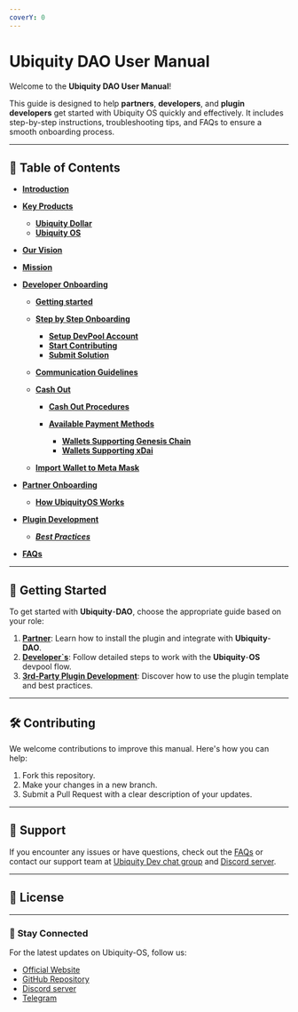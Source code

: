 ```yaml
---
coverY: 0
---
```


# Ubiquity DAO User Manual

Welcome to the **Ubiquity DAO User Manual**!&#x20;

This guide is designed to help **partners**, **developers**, and **plugin developers** get started with Ubiquity OS quickly and effectively. It includes step-by-step instructions, troubleshooting tips, and FAQs to ensure a smooth onboarding process.

---

## 📖 **Table of Contents**

- [**Introduction**](Introduction.md)
- [**Key Products**](./key-products/README.md)
  - [**Ubiquity Dollar**](../key-products/ubiquity-dollar/README.md)
  - [**Ubiquity OS**](../key-products/ubiquity-os/README.md)
- [**Our Vision**](/our-vision.md)
- [**Mission**](/mission.md)

- [**Developer Onboarding**](./Developer-Onboarding/Guide.md)

  - [**Getting started**](../Developer_Onboarding/getting-started/README.md)
  - [**Step by Step Onboarding**](../Developer_Onboarding/getting-started/step-by-step-onboarding/README.md)
    - [**Setup DevPool Account**](../Developer_Onboarding/getting-started/step-by-step-onboarding/setup-devpool-account.md)
    - [**Start Contributing**](../Developer_Onboarding/getting-started/step-by-step-onboarding/start-contributing.md)
    - [**Submit Solution**](../Developer_Onboarding/getting-started/step-by-step-onboarding/tasks-management.md)
  - [**Communication Guidelines**](./Developer_Onboarding/communication-guidelines.md)
  - [**Cash Out**](./Developer_Onboarding/cash-out/README.md)

    - [**Cash Out Procedures**](./Developer_Onboarding/cash-out/cash-out-procedures.md)
    - [**Available Payment Methods**](./Developer_Onboarding/cash-out/available-payment-methods/README.md)

      - [**Wallets Supporting Genesis Chain**](./Developer_Onboarding/cash-out/available-payment-methods/wallets-supporting-genesis-chain.md)
      - [**Wallets Supporting xDai**](./Developer_Onboarding/cash-out/available-payment-methods/wallets-supporting-xdai.md)

  - [**Import Wallet to Meta Mask**](./Developer_Onboarding/cash-out/import-wallet-to-meta-mask.md)

- [**Partner Onboarding**](./partner-onboarding/README.md)
  - [**How UbiquityOS Works**](./Partner-Onboarding/how-ubiquityos-works.mdmd)
- [**Plugin Development**]()
  - [_**Best Practices**_](./Plugin-Development/Best-Practices.md)
- [**FAQs**](./frequently-asked-questions-faq.md)

---

## 🚀 **Getting Started**

To get started with **Ubiquity**-**DAO**, choose the appropriate guide based on your role:

1. [**Partner**](partner-onboarding/how-ubiquityos-works.md): Learn how to install the plugin and integrate with **Ubiquity**-**DAO**.
2. [**Developer\`s**](Developer-Onboarding/Guide.md): Follow detailed steps to work with the **Ubiquity**-**OS** devpool flow.
3. [**3rd-Party Plugin Development**](broken-reference): Discover how to use the plugin template and best practices.

---

## 🛠️ **Contributing**

We welcome contributions to improve this manual. Here's how you can help:

1. Fork this repository.
2. Make your changes in a new branch.
3. Submit a Pull Request with a clear description of your updates.

---

## 📩 **Support**

If you encounter any issues or have questions, check out the [FAQs](/frequently-asked-questions-faq.md) or contact our support team at [Ubiquity Dev chat group](https://t.me/UbiquityDAO) and [Discord server](https://discord.com/invite/SjymJ5maJ4).

---

## 📄 **License**

---

### 🌟 **Stay Connected**

For the latest updates on Ubiquity-OS, follow us:

- [Official Website](https://ubq.fi/)
- [GitHub Repository](https://github.com/ubiquity-os/)
- [Discord server](https://discord.com/invite/SjymJ5maJ4)
- [Telegram](https://t.me/UbiquityDAO)
